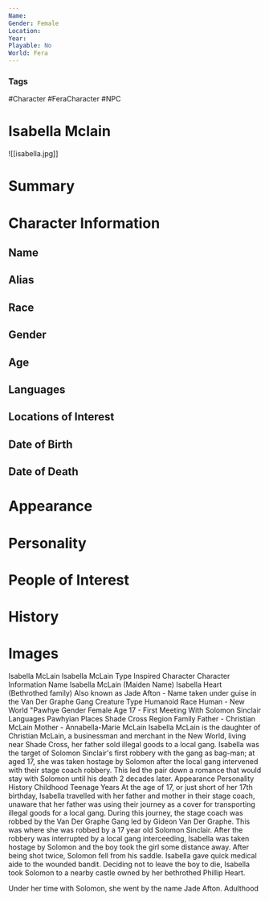 ```yaml
---
Name: 
Gender: Female
Location: 
Year: 
Playable: No
World: Fera
---
```


### Tags
#Character #FeraCharacter #NPC

# Isabella Mclain
![[isabella.jpg]]


# Summary


# Character Information

## Name

## Alias

## Race

## Gender

## Age

## Languages

## Locations of Interest

## Date of Birth

## Date of Death

# Appearance

# Personality

# People of Interest

# History

# Images

Isabella McLain  Isabella McLain 
Type 
Inspired Character 
Character Information 
Name 
Isabella McLain (Maiden Name)
Isabella Heart (Bethrothed family) 
Also known as 
Jade Afton - Name taken under guise in the Van Der Graphe Gang 
Creature Type 
Humanoid 
Race 
Human - New World "Pawhye 
Gender 
Female 
Age 
17 - First Meeting With Solomon Sinclair 
Languages 
Pawhyian 
Places 
Shade Cross Region 
Family 
Father - Christian McLain
Mother - Annabella-Marie McLain 
Isabella McLain is the daughter of Christian McLain, a businessman and merchant in the New World, living near Shade Cross, her father sold illegal goods to a local gang.
Isabella was the target of Solomon Sinclair's first robbery with the gang as bag-man; at aged 17, she was taken hostage by Solomon after the local gang intervened with their stage coach robbery. 
This led the pair down a romance that would stay with Solomon until his death 2 decades later. 
 Appearance
Personality
History 
Childhood 
Teenage Years
At the age of 17, or just short of her 17th birthday, Isabella travelled with her father and mother in their stage coach, unaware that her father was using their journey as a cover for transporting illegal goods for a local gang. 
During this journey, the stage coach was robbed by the Van Der Graphe Gang led by Gideon Van Der Graphe. This was where she was robbed by a 17 year old Solomon Sinclair. After the robbery was interrupted by a local gang interceeding, Isabella was taken hostage by Solomon and the boy took the girl some distance away. After being shot twice, Solomon fell from his saddle. 
Isabella gave quick medical aide to the wounded bandit. Deciding not to leave the boy to die, Isabella took Solomon to a nearby castle owned by her bethrothed Phillip Heart.

Under her time with Solomon, she went by the name Jade Afton. 
Adulthood